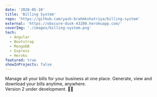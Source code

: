 ```yaml
---
date: '2020-05-10'
title: 'Billing System'
repo: 'https://github.com/yash-brahmkshatriya/billing-system'
external: 'https://obscure-dusk-43280.herokuapp.com/'
coverImg: './images/billing-system.png'
tech:
  - Angular
  - Bootstrap
  - MongoDB
  - Express
  - Heroku
featured: true
showInProjects: false
---
```


Manage all your bills for your business at one place. Generate, view and download your bills anytime, anywhere.\
Version 2 under development. 👩‍💻
